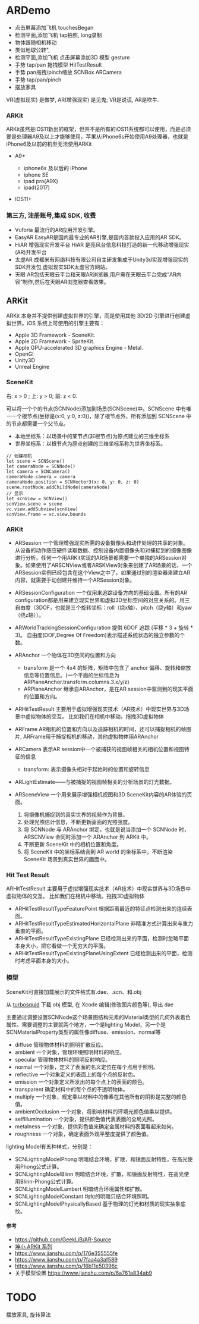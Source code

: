 # ARDemo

+ 点击屏幕添加飞机 touchesBegan
+ 检测平面,添加飞机 tap拍照, long录制
+ 物体跟随相机移动
+ 类似地球公转",          
+ 检测平面,添加飞机 点击屏幕添加3D 模型  gesture
+ 手势 tap/pan 拖拽模型 HitTestResult
+ 手势 pan拖拽/pinch缩放 SCNBox ARCamera
+ 手势 tap/pan/pinch
+ 摆放家具





VR(虚拟现实) 是做梦, AR(增强现实) 是见鬼; VR是说谎, AR是吹牛.

### ARKit

ARKit虽然是iOS11新出的框架，但并不是所有的iOS11系统都可以使用，而是必须要是处理器A9及以上才能够使用，苹果从iPhone6s开始使用A9处理器，也就是iPhone6及以前的机型无法使用ARKit

+ A9+
	+ iphone6s 及以后的 iPhone 
	+ iphone SE
	+ ipad pro(A9X)
	+ ipad(2017)

+ IOS11+

### 第三方, 注册账号,集成 SDK, 收费

+ Vuforia 最流行的AR应用开发引擎。
+ EasyAR EasyAR是国内最专业的AR引擎,是国内首款投入应用的AR SDK。
+ HiAR 增强现实开发平台 HiAR 是亮风台信息科技打造的新一代移动增强现实(AR)开发平台
+ 太虚AR 成都米有网络科技有限公司自主研发集成于Unity3d实现增强现实的SDK开发包,虚拟现实SDK太虚官方网站。
+ 天眼 AR包括天眼云平台和天眼AR浏览器,用户需在天眼云平台完成“AR内容”制作,然后在天眼AR浏览器查看效果。

## ARKit

ARKit 本身并不提供创建虚拟世界的引擎，而是使用其他 3D/2D 引擎进行创建虚拟世界。iOS 系统上可使用的引擎主要有：

+ Apple 3D Framework - SceneKit.
+ Apple 2D Framework - SpriteKit.
+ Apple GPU-accelerated 3D graphics Engine - Metal.
+ OpenGl
+ Unity3D
+ Unreal Engine

### SceneKit

右: x > 0 ; 上: y > 0; 前: z < 0.

可以将一个个的节点(SCNNode)添加到场景(SCNScene)中。SCNScene 中有唯一一个根节点(坐标是(x:0, y:0, z:0))，除了根节点外，所有添加到 SCNScene 中的节点都需要一个父节点。

+ 本地坐标系：以场景中的某节点(非根节点)为原点建立的三维坐标系
+ 世界坐标系：以根节点为原点创建的三维坐标系称为世界坐标系。

```
// 创建相机
let scene = SCNScene()
let cameraNode = SCNNode()
let camera = SCNCamera()
cameraNode.camera = camera
cameraNode.position = SCNVector3(x: 0, y: 0, z: 0)
scene.rootNode.addChildNode(cameraNode)
// 显示
let scnView = SCNView()
scnView.scene = scene
vc.view.addSubview(scnView)
scnView.frame = vc.view.bounds

```

### ARKit


+ ARSession 一个管理增强现实所需的设备摄像头和动作处理的共享的对象。从设备的动作感应硬件读取数据、控制设备内置摄像头和对捕捉到的摄像图像进行分析。任何一个用ARKit实现的AR场景都需要一个单独的ARSession对象。如果使用了ARSCNView或者ARSKView对象来创建了AR场景的话，一个ARSession实例已经包含在这个View之中了。如果通过别的渲染器来建立AR内容，就需要手动创建并维持一个ARSession对象。
+ ARSessionConfiguration 一个仅用来追踪设备方向的基础设置。所有的AR configuration都是用来建立现实世界和虚拟3D坐标空间的对应关系的。用三自由度（3DOF，也就是三个旋转坐标：roll（绕x轴）、pitch（绕y轴）和yaw（绕z轴））。
+ ARWorldTrackingSessionConfiguration 提供 6DOF 追踪 (平移 * 3 + 旋转 * 3)。
 自由度(DOF,Degree Of Freedom)表示描述系统状态的独立参数的个数。
+ ARAnchor 一个物体在3D空间的位置和方向
 	+ transform 是一个 4x4 的矩阵，矩阵中包含了 anchor 偏移、旋转和缩放信息等位置信息。(一个平面的坐标信息为 ARPlaneAnchor.transform.columns.3.x/y/z)
	+ ARPlaneAnchor 继承自ARAnchor，是在AR session中监测到的现实平面的位置和方向。
+ ARHitTestResult 主要用于虚拟增强现实技术（AR技术）中现实世界与3D场景中虚拟物体的交互。 比如我们在相机中移动。拖拽3D虚拟物体
+ ARFrame AR相机的位置和方向以及追踪相机的时间，还可以捕捉相机的帧图片, ARFrame用于捕捉相机的移动，其他虚拟物体用ARAnchor
+ ARCamera 表示AR session中一个被捕获的视图帧相关的相机位置和视图特征的信息
	+ transform: 表示摄像头相对于起始时的位置和旋转信息
+ ARLightEstimate——与被捕捉的视图帧相关的分析场景的灯光数据。


+ ARSceneView 一个用来展示增强相机视图和3D SceneKit内容的AR体验的页面。
	1. 将摄像机捕捉到的真实世界的视频作为背景。
	2. 处理光照估计信息，不断更新画面的光照强度。
	3. 将 SCNNode 与 ARAnchor 绑定，也就是说当添加一个 SCNNode 时，ARSCNView 会同时添加一个 ARAnchor 到 ARKit 中。
	4. 不断更新 SceneKit 中的相机位置和角度。
	5. 将 SceneKit 中的坐标系结合到 AR world 的坐标系中，不断渲染 SceneKit 场景到真实世界的画面中。

### Hit Test Result

ARHitTestResult 主要用于虚拟增强现实技术（AR技术）中现实世界与3D场景中虚拟物体的交互。 比如我们在相机中移动。拖拽3D虚拟物体

+ ARHitTestResultTypeFeaturePoint 根据距离最近的特征点检测出来的连续表面。
+ ARHitTestResultTypeEstimatedHorizontalPlane 非精准方式计算出来与重力垂直的平面。
+ ARHitTestResultTypeExistingPlane 已经检测出来的平面，检测时忽略平面本身大小，把它看做一个无穷大的平面。
+ ARHitTestResultTypeExistingPlaneUsingExtent 已经检测出来的平面，检测时考虑平面本身的大小。

### 模型

SceneKit可直接加载展示的文件格式有.dae、.scn、和.obj

从 [turbosquid](https://www.turbosquid.com/) 下载 obj 模型, 在 Xcode 编辑(修改图片颜色等), 导出 dae

主要通过调整设置SCNNode这个场景图结构元素的Material类型的几何外表着色属性。需要调整的主要就两个地方，一个是lighting Model，另一个是SCNMaterialProperty类型的属性像diffuse、emission、normal等

+ diffuse 管理物体材料的照明扩散反应。
+ ambient 一个对象，管理环境照明材料的响应。
+ specular 管理物体材料的照明反射响应。
+ normal 一个对象，定义了表面的名义定位在每个点用于照明。
+ reflective 一个对象定义的表面上的每个点的反射色。
+ emission 一个对象定义所发出的每个点上的表面的颜色。
+ transparent 确定材料中的每个点的不透明物体。
+ multiply 一个对象，规定乘以材料中的像素在其他所有的阴影是完整的颜色值。
+ ambientOcclusion 一个对象，将影响材料的环境光颜色值乘以提供。
+ selfIllumination 一个对象，提供颜色值代表表面的全局光照。
+ metalness 一个对象，提供彩色值来确定金属材料的表面看起来如何。
+ roughness 一个对象，确定表面外观平整度提供了颜色值。

lighting Model有五种样式，分别是：
+ SCNLightingModelPhong 明暗结合环境，扩散，和镜面反射特性，在高光使用Phong公式计算。
+ SCNLightingModelBlinn 明暗结合环境，扩散，和镜面反射特性，在高光使用Blinn-Phong公式计算。
+ SCNLightingModelLambert 明暗结合环境属性和扩散。
+ SCNLightingModelConstant 均匀的明暗只结合环境照明。
+ SCNLightingModelPhysicallyBased 基于物理的灯光和材质的现实抽象底纹。


#### 参考

+ https://github.com/GeekLiB/AR-Source
+ [坤小 ARKit 系列](http://blog.csdn.net/u013263917/article/details/72903174)
+ https://www.jianshu.com/p/176e355555fe
+ https://www.jianshu.com/p/7faa4a3af589
+ https://www.jianshu.com/p/16b11e50396c
+ 关于模型设置 https://www.jianshu.com/p/6a761a834ab9



# TODO

摆放家具, 旋转算法